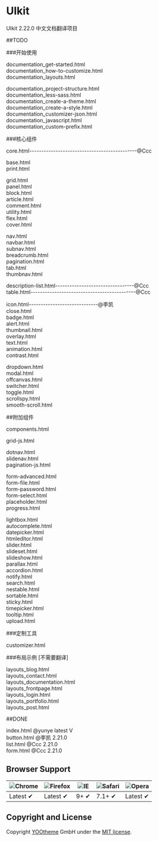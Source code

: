 # UIkit

UIkit 2.22.0 中文文档翻译项目

##TODO  
  

###开始使用
  
documentation_get-started.html  
documentation_how-to-customize.html  
documentation_layouts.html  
  
documentation_project-structure.html  
documentation_less-sass.html  
documentation_create-a-theme.html  
documentation_create-a-style.html	 
documentation_customizer-json.html  
documentation_javascript.html	 
documentation_custom-prefix.html	 
  
###核心组件
  
core.html---------------------------------------------@Ccc  
  
base.html	 
print.html	 
  
grid.html	 
panel.html	 
block.html	 
article.html	 
comment.html	 
utility.html	
flex.html	 
cover.html	 
  
nav.html	 
navbar.html	 
subnav.html	 
breadcrumb.html	 
pagination.html	 
tab.html	 
thumbnav.html	 
  
description-list.html---------------------------------@Ccc  
table.html--------------------------------------------@Ccc  
  
icon.html-----------------------------@李凯  	 
close.html	 
badge.html	 
alert.html	 
thumbnail.html	 
overlay.html	 
text.html	 
animation.html	 
contrast.html	 
  
dropdown.html	 
modal.html	 
offcanvas.html	 
switcher.html	 
toggle.html	 
scrollspy.html	 
smooth-scroll.html	 
  
##附加组件
  
components.html	
  
grid-js.html	 
  
dotnav.html	 
slidenav.html	 
pagination-js.html	 
  
form-advanced.html	 
form-file.html	 
form-password.html	 
form-select.html	
placeholder.html	 
progress.html	 
  
lightbox.html	 
autocomplete.html	 
datepicker.html	 
htmleditor.html	 
slider.html	 
slideset.html	 
slideshow.html	 
parallax.html	 
accordion.html	 
notify.html	 
search.html	 
nestable.html	 
sortable.html	 
sticky.html	 
timepicker.html	 
tooltip.html	 
upload.html	 
  
###定制工具
  
customizer.html	   

###布局示例
[不需要翻译]  
  
layouts_blog.html	 
layouts_contact.html	 
layouts_documentation.html	 
layouts_frontpage.html	 
layouts_login.html	 
layouts_portfolio.html	 
layouts_post.html	 
  
##DONE  
  
index.html @yunye latest  V  
button.html @李凯 2.21.0  
list.html @Ccc 2.21.0  
form.html @Ccc 2.21.0  

## Browser Support

![Chrome](https://raw.github.com/alrra/browser-logos/master/chrome/chrome_48x48.png) | ![Firefox](https://raw.github.com/alrra/browser-logos/master/firefox/firefox_48x48.png) | ![IE](https://raw.github.com/alrra/browser-logos/master/internet-explorer/internet-explorer_48x48.png) | ![Safari](https://raw.github.com/alrra/browser-logos/master/safari/safari_48x48.png) | ![Opera](https://raw.github.com/alrra/browser-logos/master/opera/opera_48x48.png)
--- | --- | --- | --- | --- |
Latest ✔ | Latest ✔ | 9+ ✔ | 7.1+ ✔ | Latest ✔ |

## Copyright and License

Copyright [YOOtheme](http://www.yootheme.com) GmbH under the [MIT license](LICENSE.md).
